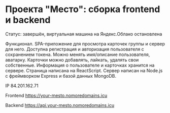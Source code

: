 # Проекта "Место": сборка frontend и backend

Статус: завершён, виртуальная машина на Яндекс.Облако остановлена

Функционал. SPA-приложение для просмотра карточек группы и сервер для него. Доступна регистрация и авторизация пользователя с сохранением токена. Можно менять имя/описание пользователя, аватарку. Карточки можно добавлять, лайкать, удалять свои собственные. Информация о пользователе и карточках хранится на сервере. Страница написана на ReactScript. Сервер написан на Node.js с фреймворком Express и базой данных MongoDB.
  
IP 84.201.162.71

Frontend https://your-mesto.nomoredomains.icu

Backend https://api.your-mesto.nomoredomains.icu